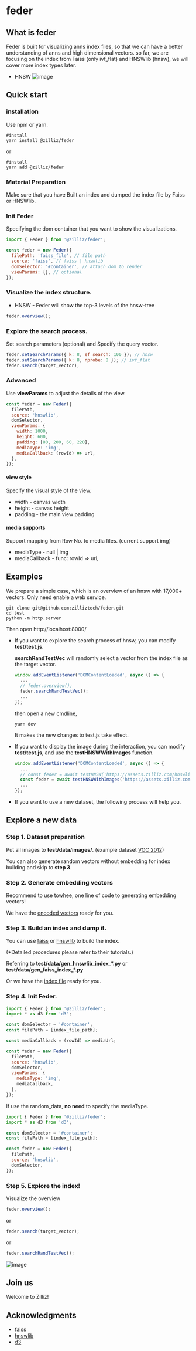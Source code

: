 # feder

## What is feder

Feder is built for visualizing anns index files, so that we can have a better understanding of anns and high dimensional vectors. so far, we are focusing on the index from Faiss (only ivf_flat) and HNSWlib (hnsw), we will cover more index types later.

- HNSW
  ![image](./fig/hnsw_overview.png)

## Quick start

### installation

Use npm or yarn.

```shell
#install
yarn install @zilliz/feder
```

or

```shell
#install
yarn add @zilliz/feder
```

### Material Preparation

Make sure that you have Built an index and dumped the index file by Faiss or HNSWlib.

### Init Feder

Specifying the dom container that you want to show the visualizations.

```js
import { Feder } from '@zilliz/feder';

const feder = new Feder({
  filePath: 'faiss_file', // file path
  source: 'faiss', // faiss | hnswlib
  domSelector: '#container', // attach dom to render
  viewParams: {}, // optional
});
```

### Visualize the index structure.

- HNSW - Feder will show the top-3 levels of the hnsw-tree

```js
feder.overview();
```

### Explore the search process.

Set search parameters (optional) and Specify the query vector.

```js
feder.setSearchParams({ k: 8, ef_search: 100 }); // hnsw
feder.setSearchParams({ k: 8, nprobe: 8 }); // ivf_flat
feder.search(target_vector);
```

### Advanced

Use **viewParams** to adjust the details of the view.

```js
const feder = new Feder({
  filePath,
  source: 'hnswlib',
  domSelector,
  viewParams: {
    width: 1000,
    height: 600,
    padding: [80, 200, 60, 220],
    mediaType: 'img',
    mediaCallback: (rowId) => url,
  },
});
```

#### view style

Specify the visual style of the view.

- width - canvas width
- height - canvas height
- padding - the main view padding

#### media supports

Support mapping from Row No. to media files. (current support img)

- mediaType - null | img
- mediaCallback - func: rowId => url,

## Examples

We prepare a simple case, which is an overview of an hnsw with 17,000+ vectors.
Only need enable a web service.

```shell
git clone git@github.com:zilliztech/feder.git
cd test
python -m http.server
```

Then open http://localhost:8000/

- If you want to explore the search process of hnsw, you can modify **test/test.js**.

  **searchRandTestVec** will randomly select a vector from the index file as the target vector.

  ```js
  window.addEventListener('DOMContentLoaded', async () => {
    ...
    // feder.overview();
    feder.searchRandTestVec();
    ...
  });
  ```
  then open a new cmdline, 
  ```shell
  yarn dev
  ```
  It makes the new changes to test.js take effect.

- If you want to display the image during the interaction, you can modify **test/test.js**, and use the **testHNSWWithImages** function.

  ```js
  window.addEventListener('DOMContentLoaded', async () => {
    ...
    // const feder = await testHNSW('https://assets.zilliz.com/hnswlib_hnsw_voc_17k_1f1dfd63a9.index');
    const feder = await testHNSWWithImages('https://assets.zilliz.com/hnswlib_hnsw_voc_17k_1f1dfd63a9.index');
    ...
  });
  ```

- If you want to use a new dataset, the following process will help you.

## Explore a new data

### Step 1. Dataset preparation

Put all images to **test/data/images/**. (example dataset [VOC 2012](http://host.robots.ox.ac.uk/pascal/VOC/voc2012/VOCtrainval_11-May-2012.tar))

You can also generate random vectors without embedding for index building and skip to **step 3**.

### Step 2. Generate embedding vectors

Recommend to use [towhee](https://github.com/towhee-io/towhee), one line of code to generating embedding vectors!

We have the [encoded vectors](https://assets.zilliz.com/voc_vectors_e8ec5a5eae.csv) ready for you. 

### Step 3. Build an index and dump it.

You can use [faiss](https://github.com/facebookresearch/faiss) or [hnswlib](https://github.com/nmslib/hnswlib) to build the index.

(\*Detailed procedures please refer to their tutorials.)

Referring to **test/data/gen_hnswlib_index_*.py** or **test/data/gen_faiss_index_*.py**

Or we have the [index file](https://assets.zilliz.com/hnswlib_hnsw_voc_17k_1f1dfd63a9.index) ready for you. 

### Step 4. Init Feder.

```js
import { Feder } from '@zilliz/feder';
import * as d3 from 'd3';

const domSelector = '#container';
const filePath = [index_file_path];

const mediaCallback = (rowId) => mediaUrl;

const feder = new Feder({
  filePath,
  source: 'hnswlib',
  domSelector,
  viewParams: {
    mediaType: 'img',
    mediaCallback,
  },
});
```

If use the random_data, **no need** to specify the mediaType.

```js
import { Feder } from '@zilliz/feder';
import * as d3 from 'd3';

const domSelector = '#container';
const filePath = [index_file_path];

const feder = new Feder({
  filePath,
  source: 'hnswlib',
  domSelector,
});
```

### Step 5. Explore the index!

Visualize the overview

```js
feder.overview();
```

or

```js
feder.search(target_vector);
```

or

```js
feder.searchRandTestVec();
```

![image](./fig/hnsw_search.png)

## Join us

Welcome to Zilliz!

## Acknowledgments

- [faiss](https://github.com/facebookresearch/faiss)
- [hnswlib](https://github.com/nmslib/hnswlib)
- [d3](https://github.com/d3/d3)
